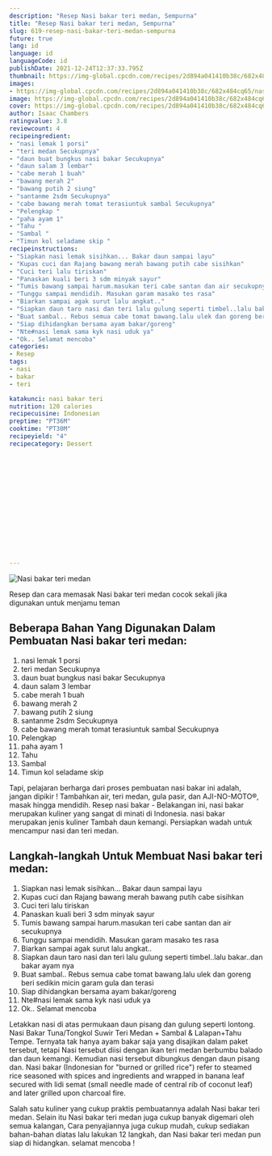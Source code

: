 ```yaml
---
description: "Resep Nasi bakar teri medan, Sempurna"
title: "Resep Nasi bakar teri medan, Sempurna"
slug: 619-resep-nasi-bakar-teri-medan-sempurna
future: true
lang: id
language: id
languageCode: id
publishDate: 2021-12-24T12:37:33.795Z 
thumbnail: https://img-global.cpcdn.com/recipes/2d894a041410b38c/682x484cq65/nasi-bakar-teri-medan-foto-resep-utama.png
images:
- https://img-global.cpcdn.com/recipes/2d894a041410b38c/682x484cq65/nasi-bakar-teri-medan-foto-resep-utama.png
image: https://img-global.cpcdn.com/recipes/2d894a041410b38c/682x484cq65/nasi-bakar-teri-medan-foto-resep-utama.png
cover: https://img-global.cpcdn.com/recipes/2d894a041410b38c/682x484cq65/nasi-bakar-teri-medan-foto-resep-utama.png
author: Isaac Chambers
ratingvalue: 3.8
reviewcount: 4
recipeingredient:
- "nasi lemak 1 porsi"
- "teri medan Secukupnya"
- "daun buat bungkus nasi bakar Secukupnya"
- "daun salam 3 lembar"
- "cabe merah 1 buah"
- "bawang merah 2"
- "bawang putih 2 siung"
- "santanme 2sdm Secukupnya"
- "cabe bawang merah tomat terasiuntuk sambal Secukupnya"
- "Pelengkap "
- "paha ayam 1"
- "Tahu "
- "Sambal "
- "Timun kol seladame skip "
recipeinstructions:
- "Siapkan nasi lemak sisihkan... Bakar daun sampai layu"
- "Kupas cuci dan Rajang bawang merah bawang putih cabe sisihkan"
- "Cuci teri lalu tiriskan"
- "Panaskan kuali beri 3 sdm minyak sayur"
- "Tumis bawang sampai harum.masukan teri cabe santan dan air secukupnya"
- "Tunggu sampai mendidih. Masukan garam masako tes rasa"
- "Biarkan sampai agak surut lalu angkat.."
- "Siapkan daun taro nasi dan teri lalu gulung seperti timbel..lalu bakar..dan bakar ayam nya"
- "Buat sambal.. Rebus semua cabe tomat bawang.lalu ulek dan goreng beri sedikin micin garam gula dan terasi"
- "Siap dihidangkan bersama ayam bakar/goreng"
- "Nte#nasi lemak sama kyk nasi uduk ya"
- "Ok.. Selamat mencoba"
categories:
- Resep
tags:
- nasi
- bakar
- teri

katakunci: nasi bakar teri 
nutrition: 120 calories
recipecuisine: Indonesian
preptime: "PT36M"
cooktime: "PT30M"
recipeyield: "4"
recipecategory: Dessert


     
    
    
    
    
    
    
    
    
    
    
      
    
---
```



![Nasi bakar teri medan](https://img-global.cpcdn.com/recipes/2d894a041410b38c/682x484cq65/nasi-bakar-teri-medan-foto-resep-utama.png)

Resep dan cara memasak  Nasi bakar teri medan cocok sekali jika digunakan untuk menjamu teman

<!--inarticleads1-->

## Beberapa Bahan Yang Digunakan Dalam Pembuatan Nasi bakar teri medan:

1. nasi lemak 1 porsi
1. teri medan Secukupnya
1. daun buat bungkus nasi bakar Secukupnya
1. daun salam 3 lembar
1. cabe merah 1 buah
1. bawang merah 2
1. bawang putih 2 siung
1. santanme 2sdm Secukupnya
1. cabe bawang merah tomat terasiuntuk sambal Secukupnya
1. Pelengkap 
1. paha ayam 1
1. Tahu 
1. Sambal 
1. Timun kol seladame skip 

Tapi, pelajaran berharga dari proses pembuatan nasi bakar ini adalah, jangan dipikir ! Tambahkan air, teri medan, gula pasir, dan AJI-NO-MOTO®, masak hingga mendidih. Resep nasi bakar - Belakangan ini, nasi bakar merupakan kuliner yang sangat di minati di Indonesia. nasi bakar merupakan jenis kuliner Tambah daun kemangi. Persiapkan wadah untuk mencampur nasi dan teri medan. 

<!--inarticleads2-->

## Langkah-langkah Untuk Membuat Nasi bakar teri medan:

1. Siapkan nasi lemak sisihkan... Bakar daun sampai layu
1. Kupas cuci dan Rajang bawang merah bawang putih cabe sisihkan
1. Cuci teri lalu tiriskan
1. Panaskan kuali beri 3 sdm minyak sayur
1. Tumis bawang sampai harum.masukan teri cabe santan dan air secukupnya
1. Tunggu sampai mendidih. Masukan garam masako tes rasa
1. Biarkan sampai agak surut lalu angkat..
1. Siapkan daun taro nasi dan teri lalu gulung seperti timbel..lalu bakar..dan bakar ayam nya
1. Buat sambal.. Rebus semua cabe tomat bawang.lalu ulek dan goreng beri sedikin micin garam gula dan terasi
1. Siap dihidangkan bersama ayam bakar/goreng
1. Nte#nasi lemak sama kyk nasi uduk ya
1. Ok.. Selamat mencoba


Letakkan nasi di atas permukaan daun pisang dan gulung seperti lontong. Nasi Bakar Tuna/Tongkol Suwir Teri Medan + Sambal &amp; Lalapan+Tahu Tempe. Ternyata tak hanya ayam bakar saja yang disajikan dalam paket tersebut, tetapi Nasi tersebut diisi dengan ikan teri medan berbumbu balado dan daun kemangi. Kemudian nasi tersebut dibungkus dengan daun pisang dan. Nasi bakar (Indonesian for &#34;burned or grilled rice&#34;) refer to steamed rice seasoned with spices and ingredients and wrapped in banana leaf secured with lidi semat (small needle made of central rib of coconut leaf) and later grilled upon charcoal fire. 

Salah satu kuliner yang cukup praktis pembuatannya adalah  Nasi bakar teri medan. Selain itu  Nasi bakar teri medan  juga cukup banyak digemari oleh semua kalangan, Cara penyajiannya juga cukup mudah, cukup sediakan bahan-bahan diatas lalu lakukan 12 langkah, dan  Nasi bakar teri medan  pun siap di hidangkan. selamat mencoba !
